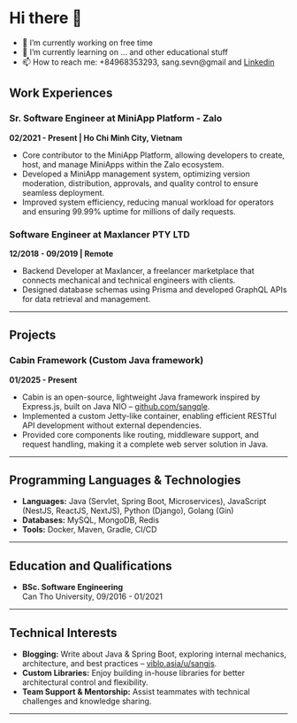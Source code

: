 # Hi there 👋

<!--
**sangqle/sangqle** is a ✨ _special_ ✨ repository because its `README.md` (this file) appears on your GitHub profile.
-->

- 🔭 I’m currently working on free time
- 🌱 I’m currently learning on ... and other educational stuff
- 📫 How to reach me: +84968353293, sang.sevn@gmail and [Linkedin](https://www.linkedin.com/in/sang-lequang)

<!--<img width="833" alt="image" src="https://github.com/user-attachments/assets/985755e2-2b42-4f7d-99b8-db98f94f178b" />-->

## Work Experiences

### Sr. Software Engineer at MiniApp Platform - Zalo
**02/2021 - Present | Ho Chi Minh City, Vietnam**

- Core contributor to the MiniApp Platform, allowing developers to create, host, and manage MiniApps within the Zalo ecosystem.
- Developed a MiniApp management system, optimizing version moderation, distribution, approvals, and quality control to ensure seamless deployment.
- Improved system efficiency, reducing manual workload for operators and ensuring 99.99% uptime for millions of daily requests.

### Software Engineer at Maxlancer PTY LTD
**12/2018 - 09/2019 | Remote**

- Backend Developer at Maxlancer, a freelancer marketplace that connects mechanical and technical engineers with clients.
- Designed database schemas using Prisma and developed GraphQL APIs for data retrieval and management.

---

## Projects
### Cabin Framework (Custom Java framework)
**01/2025 - Present**

- Cabin is an open-source, lightweight Java framework inspired by Express.js, built on Java NIO – [github.com/sangqle](https://github.com/sangqle/cabinjv).
- Implemented a custom Jetty-like container, enabling efficient RESTful API development without external dependencies.
- Provided core components like routing, middleware support, and request handling, making it a complete web server solution in Java.

---

## Programming Languages & Technologies

- **Languages:** Java (Servlet, Spring Boot, Microservices), JavaScript (NestJS, ReactJS, NextJS), Python (Django), Golang (Gin)
- **Databases:** MySQL, MongoDB, Redis
- **Tools:** Docker, Maven, Gradle, CI/CD

---

## Education and Qualifications

- **BSc. Software Engineering**  
  Can Tho University, 09/2016 - 01/2021

---

## Technical Interests

- **Blogging:** Write about Java & Spring Boot, exploring internal mechanics, architecture, and best practices – [viblo.asia/u/sangjs](https://viblo.asia/u/sangjs).
- **Custom Libraries:** Enjoy building in-house libraries for better architectural control and flexibility.
- **Team Support & Mentorship:** Assist teammates with technical challenges and knowledge sharing.


---

<!-- ![My fun BFS](https://raw.githubusercontent.com/sangqle/Data-Structures-Algorithms/master/images/BFS.gif)-->
  
<!--   ![BFS routes](https://raw.githubusercontent.com/sangqle/Data-Structures-Algorithms/master/images/dfsroute.gif) -->
<!--   ![DFS routes](https://raw.githubusercontent.com/sangqle/Data-Structures-Algorithms/master/images/dfs3.gif) -->
<!--   ![BFS with random maze](https://raw.githubusercontent.com/sangqle/Data-Structures-Algorithms/master/images/bfs-maze.gif) -->
<!--   ![DFS with random maze](https://raw.githubusercontent.com/sangqle/Data-Structures-Algorithms/master/images/dfs-maze.gif) -->
  

<!-- ![Blur image](blurimage.gif)-->

